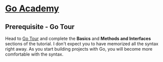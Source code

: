# [Go Academy](https://calvinfeng.gitbook.io/go-academy/)

## Prerequisite - Go Tour

Head to [Go Tour](https://tour.golang.org/) and complete the **Basics** and **Methods and Interfaces** 
sections of the tutorial. I don't expect you to have memorized all the syntax right away. As you start 
building projects with Go, you will become more comfortable with the syntax.

